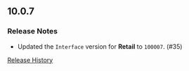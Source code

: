 ## 10.0.7

### Release Notes

- Updated the `Interface` version for **Retail** to `100007`. (#35)

[Release History](https://github.com/SFX-WoW/Masque_Serenity/wiki/History)
